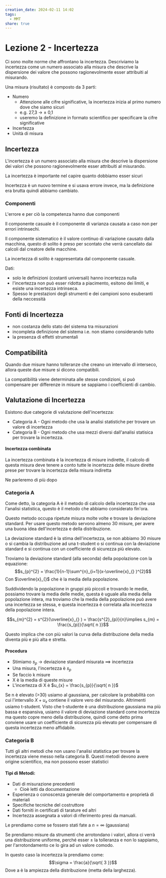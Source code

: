 ```yaml
---
creation_date: 2024-02-11 14:02
tags:
  - MMT
share: true
---
```

# Lezione 2 - Incertezza

Ci sono molte norme che affrontano la incertezza. Descriviamo la incertezza come un numero associato alla misura che descrive la dispersione dei valore che possono ragionevolmente esser attribuiti al misurando.

Una misura (risultato) è composto da 3 parti:
- Numero
	- Attenzione alle cifre significative, la incertezza inizia al primo numero dove che siamo sicuri
	- e.g. 27,3 $\to$  $\pm$ 0,1
	- useremo la definizione in formato scientifico per specificare la cifre significative
- Incertezza
- Unità di misura

## Incertezza

L'incertezza è un numero associato alla misura che descrive la dispersione dei valori che possono ragionevolmente esser attribuiti al misurando.

<!Diagramma incertezza con area>

La incertezza è importante nel capire quanto dobbiamo esser sicuri

Incertezza è un nuovo termine e si usava errore invece, ma la definizione era brutta quindi abbiamo cambiato.

### Componenti

L'errore e per ciò la competenza hanno due componenti

Il componente casuale è il componente di varianza causata a caso non per errori intrinsechi.

Il componente sistematico è il valore continuo di variazione causato dalla macchina, questo di solito è preso per scontato che verrà cancellato dai calcoli dal creatore delle macchine.

La incertezza di solito è rappresentata dal componente casuale.

Dati:

- solo le definizioni (costanti universali) hanno incertezza nulla
- l'incertezza non può esser ridotta a piacimento, esitono dei limiti, e esiste una incertezza intrinseca.
- Spesso le prestazioni degli strumenti e dei campioni sono esuberanti della neccessità

<!Diagramma sistematico vs. casuale diagrammi>

## Fonti di Incertezza

- non costanza dello stato del sistema tra misurazioni
- incompleta definizione del sistema i.e. non stiamo considerando tutto
- la presenza di effetti strumentali
## Compatibilità

Quando due misure hanno tolleranze che creano un intervallo di interseco, allora queste due misure si dicono compatibili.

<!Diagrammi>

La compatibilità viene determinata alle stesse condizioni, si può compensare per differenze in misure se sappiamo i coefficienti di cambio.

## Valutazione di Incertezza

Esistono due categorie di valutazione dell'incertezza:

- Categoria A - Ogni metodo che usa la analisi statistiche per trovare un valore di incertezza
- Categoria B - Ogni metodo che usa mezzi diversi dall'analisi statisica per trovare la incertezza.

#### Incertezza combinata
La incertezza combinata è la incertezza di misure indirette, il calcolo di questa misura deve tenere a conto tutte le incertezza delle misure dirette prese per trovare la incertezza della misura indiretta

Ne parleremo di più dopo
### Categoria A
Come detto, la categoria A è il metodo di calcolo della incertezza che usa l'analisi statistica, questo è il metodo che abbiamo considerato fin'ora.

Questo metodo occupa ripetute misura molte volte e trovare la deviazione standard. Per usare questo metodo servono almeno 30 misure, per avere una buona idea dell'incertezza e della distribuzione.

La deviazione standard è la stima dell'incertezza, se non abbiamo 30 misure o si cambia la distribuzione ad una t-student o si continua con la deviazione standard e si continua con un coefficiente di sicurezza più elevato.

Troviamo la deviazione standard (alla seconda) della popolazione con la equazione:
$$s_{p}^{2} = \frac{1}{n-1}\sum^{n}_{i=1}(x-\overline{x}_{} )^{2}$$
Con $\overline{x}_{}$ che è la media della popolazione.

Suddividendo la popolazione in gruppi più piccoli e trovando le medie, possiamo trovare la media delle medie, questa è uguale alla media della popolazione intera, ma troviamo che la media della popolazione può avere una incertezza se stessa, e questa incertezza è correlata alla incertezza della popolazione intera.

$$s_{m}^{2} = s^{2}(\overline{x}_{} ) = \frac{s^{2}_{p}}{n}\implies s_{m} = \frac{s_{p}}{\sqrt{ n }}$$

Questo implica che con più valori la curva della distribuzione della media diventa più e più alta e stretta.

#### Procedura

- Stimiamo $s_{p}$ $\to$ deviazione standard misurata $\implies$ incertezza
- Una misura, l'incertezza è $s_{p}$
- Se faccio k misure
- X è la media di queste misure
- L'incertezza di X è $u_{x} = \frac{s_{p}}{\sqrt{ n }}$

Se n è elevato (>30) usiamo al gaussiana, per calcolare la probabilità con cui l'intervallo $X+u_{x}$ contiene il valore vero del misurando. Altrimenti usiamo t-student. Visto che t-studente è una distribuzione gaussiana ma più bassa e espansiva, usiamo il valore di deviazione standard come incertezza ma questo copre meno della distribuzione, quindi come detto prima conviene usare un coefficiente di sicurezza più elevato per compensare di questa incertezza meno affidabile.
### Categoria B

Tutti gli altri metodi che non usano l'analisi statistica per trovare la incertezza viene messo nella categoria B. Questi metodi devono avere origine scientifico, ma non possono esser statistici

#### Tipi di Metodi:

- Dati di misurazione precedenti
	- Cioè letti da documentazione
- Esperienza o conoscenza generale del comportamento e proprietà di materiali
- Specifiche tecniche del costruttore
- Dati forniti in certificati di tarature ed altri
- Incertezza assegnata a valori di riferimento presi da manuali.

Le prendiamo come se fossero stati fate a $n=\infty$ (gaussiana)


Se prendiamo misure da strumenti che arrotondano i valori, allora ci verrà una distribuzione uniforme, perché esser $\pm$ la tolleranza e non lo sappiamo, per l'arrotondamento ce lo gira ad un valore comodo.

<!Diagramma distribuzione uniforme>

In questo caso la incertezza la prendiamo come:
$$\sigma = \frac{a}{\sqrt{ 3 }}$$
Dove a è la ampiezza della distribuzione (metta della larghezza).
